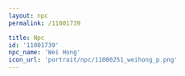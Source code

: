 ```yaml
---
layout: npc
permalink: /11001739

title: Npc
id: '11001739'
npc_name: 'Wei Hong'
icon_url: 'portrait/npc/11000251_weihong_p.png'
---
```

